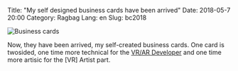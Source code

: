 Title: "My self designed business cards have been arrived"
Date: 2018-05-7 20:00
Category: Ragbag
Lang: en
Slug: bc2018

![Business cards]({filename}images/newBC2018.jpg "Business cards")

Now, they have been arrived, my self-created business cards. 
One card is twosided, one time more technical for the [VR/AR Developer](http://www.xrux.at) and one time more artisic for the [VR] Artist  part. 
